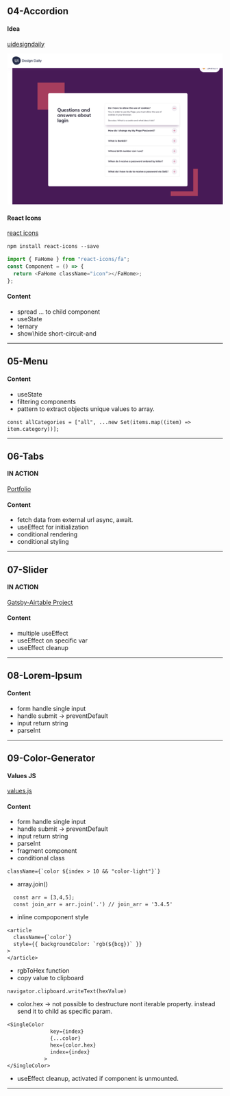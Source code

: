 ## 04-Accordion

#### Idea

[uidesigndaily](https://uidesigndaily.com/posts/sketch-accordion-website-day-1175)

![](./04-accordion/idea.png)

#### React Icons

[react icons](https://react-icons.github.io/react-icons/)

```
npm install react-icons --save
```

```javascript
import { FaHome } from "react-icons/fa";
const Component = () => {
  return <FaHome className="icon"></FaHome>;
};
```

#### Content

- spread ... to child component
- useState
- ternary
- show\hide short-circuit-and

---

## 05-Menu

#### Content

- useState
- filtering components
- pattern to extract objects unique values to array.

```
const allCategories = ["all", ...new Set(items.map((item) => item.category))];

```

---

## 06-Tabs

#### IN ACTION

[Portfolio](https://gatsby-strapi-portfolio-project.netlify.app/)

#### Content

- fetch data from external url async, await.
- useEffect for initialization
- conditional rendering
- conditional styling

---

## 07-Slider

#### IN ACTION

[Gatsby-Airtable Project](https://gatsby-airtable-design-project.netlify.app/)

#### Content

- multiple useEffect
- useEffect on specific var
- useEffect cleanup

---

## 08-Lorem-Ipsum

#### Content

- form handle single input
- handle submit -> preventDefault
- input return string
- parseInt

---

## 09-Color-Generator

#### Values JS

[values.js](https://github.com/noeldelgado/values.js)

#### Content

- form handle single input
- handle submit -> preventDefault
- input return string
- parseInt
- fragment component
- conditional class

```
className={`color ${index > 10 && "color-light"}`}
```

- array.join()

```
  const arr = [3,4,5];
  const join_arr = arr.join('.') // join_arr = '3.4.5'
```

- inline compoponent style

```
<article
  className={`color`}
  style={{ backgroundColor: `rgb(${bcg})` }}
>
</article>

```

- rgbToHex function
- copy value to clipboard

```
navigator.clipboard.writeText(hexValue)
```

- color.hex -> not possible to destructure nont iterable property. instead send it to child as specific param.

```
<SingleColor
              key={index}
              {...color}
              hex={color.hex}
              index={index}
            >
</SingleColor>
```

- useEffect cleanup, activated if component is unmounted.

---
